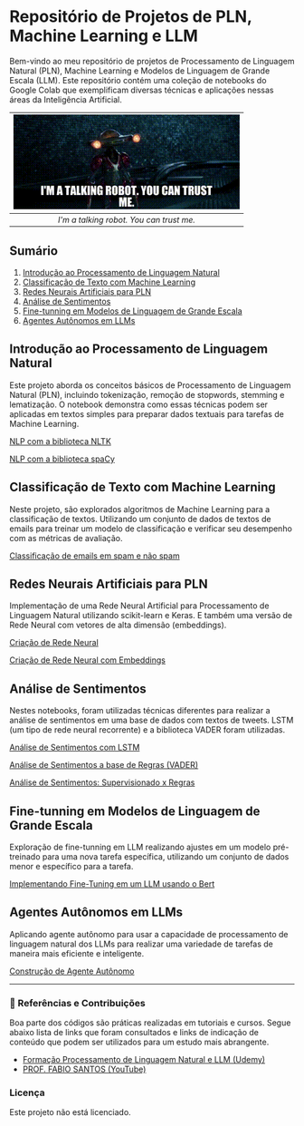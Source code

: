 # Repositório de Projetos de PLN, Machine Learning e LLM

Bem-vindo ao meu repositório de projetos de Processamento de Linguagem Natural (PLN), Machine Learning e Modelos de Linguagem de Grande Escala (LLM). Este repositório contém uma coleção de notebooks do Google Colab que exemplificam diversas técnicas e aplicações nessas áreas da Inteligência Artificial.

<div align="center">
  
| ![I'm a talking robot You can trust me](files/talking_robot.gif) |
|:--:|
| *I'm a talking robot. You can trust me.* |

</div>

## Sumário

1. [Introdução ao Processamento de Linguagem Natural](#introdução-ao-processamento-de-linguagem-natural)
2. [Classificação de Texto com Machine Learning](#classificação-de-texto-com-machine-learning)
3. [Redes Neurais Artificiais para PLN](#redes-neurais-artificiais-para-pln)
4. [Análise de Sentimentos](#análise-de-sentimentos)
5. [Fine-tunning em Modelos de Linguagem de Grande Escala](#fine-tunning-em-modelos-de-linguagem-de-grande-escala)
6. [Agentes Autônomos em LLMs](#agentes-autônomos-em-llms)



## Introdução ao Processamento de Linguagem Natural

Este projeto aborda os conceitos básicos de Processamento de Linguagem Natural (PLN), incluindo tokenização, remoção de stopwords, stemming e lematização. O notebook demonstra como essas técnicas podem ser aplicadas em textos simples para preparar dados textuais para tarefas de Machine Learning.

[NLP com a biblioteca NLTK](NLP_com_NLTK.ipynb)

[NLP com a biblioteca spaCy](NLP_com_spaCy.ipynb)



## Classificação de Texto com Machine Learning

Neste projeto, são explorados algoritmos de Machine Learning para a classificação de textos. Utilizando um conjunto de dados de textos de emails para treinar um modelo de classificação e verificar seu desempenho com as métricas de avaliação.

[Classificação de emails em spam e não spam](Spam_email_classification_ML.ipynb)



## Redes Neurais Artificiais para PLN

Implementação de uma Rede Neural Artificial para Processamento de Linguagem Natural utilizando scikit-learn e Keras. E também uma versão de Rede Neural com vetores de alta dimensão (embeddings).

[Criação de Rede Neural](Implementação_de_rede_neural.ipynb)

[Criação de Rede Neural com Embeddings](Implementação_de_rede_neural_com_embeddings.ipynb)



## Análise de Sentimentos

Nestes notebooks, foram utilizadas técnicas diferentes para realizar a análise de sentimentos em uma base de dados com textos de tweets. LSTM (um tipo de rede neural recorrente) e a biblioteca VADER foram utilizadas.

[Análise de Sentimentos com LSTM](notebooks/analise_sentimentos_bert.ipynb)

[Análise de Sentimentos a base de Regras (VADER)](notebooks/analise_sentimentos_bert.ipynb)

[Análise de Sentimentos: Supervisionado x Regras](notebooks/analise_sentimentos_bert.ipynb)



## Fine-tunning em Modelos de Linguagem de Grande Escala

Exploração de fine-tunning em LLM realizando ajustes em um modelo pré-treinado para uma nova tarefa específica, utilizando um conjunto de dados menor e específico para a tarefa.

[Implementando Fine-Tuning em um LLM usando o Bert](notebooks/geracao_texto_gpt3.ipynb)



## Agentes Autônomos em LLMs

Aplicando agente autônomo para usar a capacidade de processamento de linguagem natural dos LLMs para realizar uma variedade de tarefas de maneira mais eficiente e inteligente.

[Construção de Agente Autônomo](notebooks/geracao_texto_gpt3.ipynb)

---

### 🔗 Referências e Contribuições

Boa parte dos códigos são práticas realizadas em tutoriais e cursos. Segue abaixo lista de links que foram consultados e links de indicação de conteúdo que podem ser utilizados para um estudo mais abrangente.

+ [Formação Processamento de Linguagem Natural e LLM (Udemy)]([notebooks/geracao_texto_gpt3.ipynb](https://www.udemy.com/course/formacao-processamento-de-linguagem-natural-nlp/?couponCode=THANKSLEARNER24))
+ [PROF. FABIO SANTOS (YouTube)](https://www.youtube.com/@Prof.FabioSantos)

### Licença

Este projeto não está licenciado.

